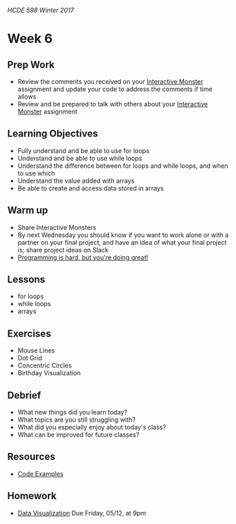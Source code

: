 _HCDE 598 Winter 2017_

# Week 6

## Prep Work
* Review the comments you received on your [Interactive Monster](../week3/homework/interactive-monster.md) assignment and update your code to address the comments if time allows
* Review and be prepared to talk with others about your [Interactive Monster](../week3/homework/interactive-monster.md) assignment

## Learning Objectives
* Fully understand and be able to use for loops
* Understand and be able to use while loops
* Understand the difference between for loops and while loops, and when to use which
* Understand the value added with arrays
* Be able to create and access data stored in arrays

## Warm up
* Share Interactive Monsters
* By next Wednesday you should know if you want to work alone or with a partner on your final project, and have an idea of what your final project is; share project ideas on Slack
* [Programming is hard, but you're doing great!](programming-is-hard-youre-doing-great.md)

## Lessons
* for loops
* while loops
* arrays

## Exercises
* Mouse Lines
* Dot Grid
* Concentric Circles
* Birthday Visualization

## Debrief
* What new things did you learn today?
* What topics are you still struggling with?
* What did you especially enjoy about today's class?
* What can be improved for future classes?

## Resources
* [Code Examples](code)

## Homework
* [Data Visualization](homework/data-visualization.md) Due Friday, 05/12, at 9pm
